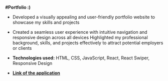 __#Portfolio :)__

+ Developed a visually appealing and user-friendly portfolio website to showcase my skills and projects 

+ Created a seamless user experience with intuitive navigation and responsive design across all devices 
Highlighted my professional background, skills, and projects effectively to attract potential employers or clients 

+ **Technologies used:** HTML, CSS, JavaScript, React, React Swiper, Responsive Design 

+ __[Link of the application](https://prasant-portfolio.netlify.app/)__  